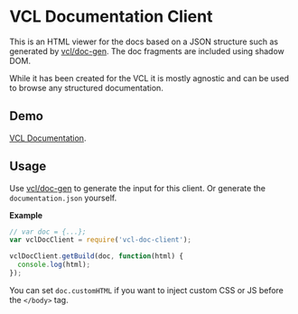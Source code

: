 # VCL Documentation Client

This is an HTML viewer for the docs based on a JSON structure
such as generated by [vcl/doc-gen](https://github.com/vcl/doc-gen).
The doc fragments are included using shadow DOM.

While it has been created for the VCL it is mostly agnostic
and can be used to browse any structured documentation.

## Demo

[VCL Documentation](https://vcl.github.io).

## Usage

Use [vcl/doc-gen](https://github.com/vcl/doc-gen) to generate the input for
this client.
Or generate the `documentation.json` yourself.

**Example**

```JavaScript
// var doc = {...};
var vclDocClient = require('vcl-doc-client');

vclDocClient.getBuild(doc, function(html) {
  console.log(html);
});

```

You can set `doc.customHTML` if you want to inject custom CSS or
JS before the `</body>` tag.
